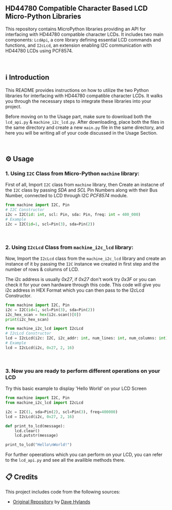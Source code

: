 ## HD44780 Compatible Character Based LCD Micro-Python Libraries

This repository contains MicroPython libraries providing an API for interfacing with HD44780 compatible character LCDs. It includes two main components: `LcdApi`, a core library defining essential LCD commands and functions, and `I2cLcd`, an extension enabling I2C communication with HD44780 LCDs using PCF8574.

<br>

## ℹ️ Introduction

This README provides instructions on how to utilize the two Python libraries for interfacing with HD44780 compatible character LCDs. It walks you through the necessary steps to integrate these libraries into your project.

Before moving on to the Usage part, make sure to download both the `lcd_api.py` & `machine_i2c_lcd.py`. After downloading, place both the files in the same directory and create a new `main.py` file in the same directory, and here you will be writing all of your code discussed in the Usage Section. 

<br>

## ⚙️ Usage
### 1. Using `I2C` Class from Micro-Python `machine` library:

First of all, Import `I2C` class from `machine` library, then Create an instacne of the `I2C` class by passing *SDA* and *SCL* Pin Numbers along with their Bus Number, connected to LCD through I2C *PCF8574* module.

```python
from machine import I2C, Pin
# I2C Constructor
i2c = I2C(id: int, scl: Pin, sda: Pin, freq: int = 400_000)
# Example
i2c = I2C(id=1, scl=Pin(3), sda=Pin(2))
```

<br>
   
### 2. Using `I2cLcd` Class from `machine_i2c_lcd` library:

Now, Import the `I2cLcd` class from the `machine_i2c_lcd` library and create an instance of it by passing the `I2C` instance we created in first step and the number of rows & columns of LCD.

The i2c address is usually *0x27*, if *0x27* don't work try *0x3F* or you can check it for your own hardware through this code. This code will give you i2c address in HEX Format which you can then pass to the I2cLcd Constructor.

```python
from machine import I2C, Pin
i2c = I2C(id=1, scl=Pin(3), sda=Pin(2))
i2c_hex_scan = hex(i2c.scan()[0])
print(i2c_hex_scan)
```

   ```python
   from machine_i2c_lcd import I2cLcd
   # I2cLcd Constructor
   lcd = I2cLcd(i2c: I2C, i2c_addr: int, num_lines: int, num_columns: int)
   # Example
   lcd = I2cLcd(i2c, 0x27, 2, 16)
   ```

<br>

### 3. Now you are ready to perform different operations on your LCD

   Try this basic example to display 'Hello World' on your LCD Screen

   ```python
   from machine import I2C, Pin
   from machine_i2c_lcd import I2cLcd
   
   i2c = I2C(1, sda=Pin(2), scl=Pin(3), freq=400000)
   lcd = I2cLcd(i2c, 0x27, 2, 16)
   
   def print_to_lcd(message):
       lcd.clear()
       lcd.putstr(message)

   print_to_lcd("Hello\nWorld!")
   ```
For further opeerations which you can perform on your LCD, you can refer to the `lcd_api.py` and see all the availible methods there.
   
## 📋 Credits

This project includes code from the following sources:

- [Original Repository](https://github.com/dhylands/python_lcd) by [Dave Hylands](https://github.com/dhylands)
